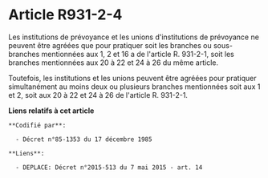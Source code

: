 # Article R931-2-4

Les institutions de prévoyance et les unions d'institutions de prévoyance ne peuvent être agréées que pour pratiquer soit les
branches ou sous-branches mentionnées aux 1, 2 et 16 a de l'article R. 931-2-1, soit les branches mentionnées aux 20 à 22 et
24 à 26 du même article.

Toutefois, les institutions et les unions peuvent être agréées pour pratiquer simultanément au moins deux ou plusieurs
branches mentionnées soit aux 1 et 2, soit aux 20 à 22 et 24 à 26 de l'article R. 931-2-1.

**Liens relatifs à cet article**

	**Codifié par**:

	  - Décret n°85-1353 du 17 décembre 1985

	**Liens**:

	  - DEPLACE: Décret n°2015-513 du 7 mai 2015 - art. 14
